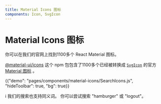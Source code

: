 ```yaml
---
title: Material Icons 图标
components: Icon, SvgIcon
---
```


# Material Icons 图标

<p class="description">你可以在我们的官网上找到1100多个 React Material 图标。</p>

[@material-ui/icons](https://www.npmjs.com/package/@material-ui/icons) 这个 npm 包包含了1100多个已经被转换成 [`SvgIcon`](/api/svg-icon/) 的官方 [Material 图标](https://material.io/tools/icons/?style=baseline) 。

{{"demo": "pages/components/material-icons/SearchIcons.js", "hideToolbar": true, "bg": true}}

ℹ️ 我们的搜索也支持同义词。 你可以尝试搜索 "hamburger" 或 "logout"。
